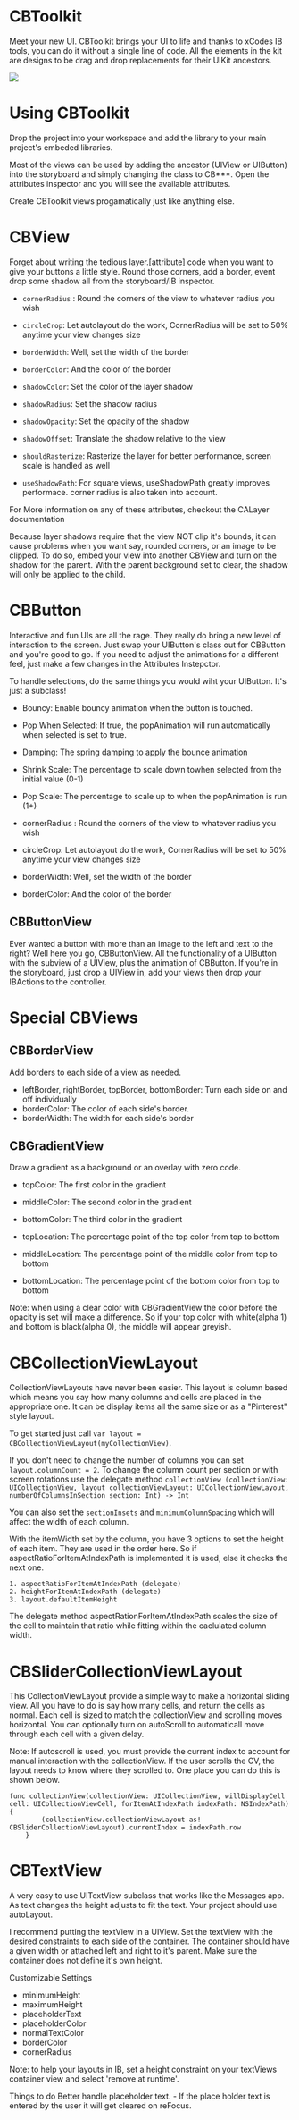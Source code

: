 CBToolkit
=========


Meet your new UI. CBToolkit brings your UI to life and thanks to xCodes IB tools, you can do it without a single line of code. All the elements in the kit are designs to be drag and drop replacements for their UIKit ancestors.

<img src="/CBToolkitVideo.gif">

<h1>Using CBToolkit</h1>
Drop the project into your workspace and add the library to your main project's embeded libraries. 

Most of the views can be used by adding the ancestor (UIView or UIButton) into the storyboard and simply changing the class to CB***. Open the attributes inspector and you will see the available attributes. 

Create CBToolkit views progamatically just like anything else. 


<h1>CBView</h1>

Forget about writing the tedious layer.[attribute] code when you want to give your buttons a little style. Round those corners, add a border, event drop some shadow all from the storyboard/IB inspector.

* `cornerRadius` : Round the corners of the view to whatever radius you wish
* `circleCrop`: Let autolayout do the work, CornerRadius will be set to 50% anytime your view changes size

* `borderWidth`: Well, set the width of the border
* `borderColor`: And the color of the border

* `shadowColor`: Set the color of the layer shadow
* `shadowRadius`: Set the shadow radius
* `shadowOpacity`: Set the opacity of the shadow 
* `shadowOffset`: Translate the shadow relative to the view
* `shouldRasterize`: Rasterize the layer for better performance, screen scale is handled as well
* `useShadowPath`: For square views, useShadowPath greatly improves performace. corner radius is also taken into account.

For More information on any of these attributes, checkout the CALayer documentation

Because layer shadows require that the view NOT clip it's bounds, it can cause problems when you want say, rounded corners, or an image to be clipped. To do so, embed your view into another CBView and turn on the shadow for the parent. With the parent background set to clear, the shadow will only be applied to the child.


<h1>CBButton</h1>

Interactive and fun UIs are all the rage. They really do bring a new level of interaction to the screen. Just swap your UIButton's class out for CBButton and you're good to go. If you need to adjust the animations for a different feel, just make a few changes in the Attributes Instepctor.

To handle selections, do the same things you would wiht your UIButton. It's just a subclass!

* Bouncy: Enable bouncy animation when the button is touched.
* Pop When Selected: If true, the popAnimation will run automatically when selected is set to true.
* Damping: The spring damping to apply the bounce animation
* Shrink Scale: The percentage to scale down towhen selected from the initial value (0-1)
* Pop Scale: The percentage to scale up to when the popAnimation is run (1+)

* cornerRadius : Round the corners of the view to whatever radius you wish
* circleCrop: Let autolayout do the work, CornerRadius will be set to 50% anytime your view changes size
* borderWidth: Well, set the width of the border
* borderColor: And the color of the border

<h2>CBButtonView</h2>

Ever wanted a button with more than an image to the left and text to the right? Well here you go, CBButtonView. All the functionality of a UIButton with the subview of a UIView, plus the animation of CBButton. If you're in the storyboard, just drop a UIView in, add your views then drop your IBActions to the controller. 





<h1>Special CBViews</h1>
<h2>CBBorderView</h2>
Add borders to each side of a view as needed. 

* leftBorder, rightBorder, topBorder, bottomBorder: Turn each side on and off individually
* borderColor: The color of each side's border.
* borderWidth: The width for each side's border

<h2>CBGradientView</h2>
Draw a gradient as a background or an overlay with zero code.

* topColor: The first color in the gradient
* middleColor: The second color in the gradient
* bottomColor: The third color in the gradient

* topLocation: The percentage point of the top color from top to bottom
* middleLocation: The percentage point of the middle color from top to bottom
* bottomLocation: The percentage point of the bottom color from top to bottom

Note: when using a clear color with CBGradientView the color before the opacity is set will make a difference. So if your top color with white(alpha 1) and bottom is black(alpha 0), the middle will appear greyish.



<h1>CBCollectionViewLayout</h1>

CollectionViewLayouts have never been easier. This layout is column based which means you say how many columns and cells are placed in the appropriate one. It can be display items all the same size or as a "Pinterest" style layout.

To get started just call `var layout = CBCollectionViewLayout(myCollectionView)`. 

If you don't need to change the number of columns you can set `layout.columnCount = 2`. To change the column count per section or with screen rotations use the delegate method `collectionView (collectionView: UICollectionView, layout collectionViewLayout: UICollectionViewLayout, numberOfColumnsInSection section: Int) -> Int`

You can also set the `sectionInsets` and `minimumColumnSpacing` which will affect the width of each column.

With the itemWidth set by the column, you have 3 options to set the height of each item. They are used in the order here. So if aspectRatioForItemAtIndexPath is implemented it is used, else it checks the next one.
    
    1. aspectRatioForItemAtIndexPath (delegate)
    2. heightForItemAtIndexPath (delegate)
    3. layout.defaultItemHeight

The delegate method aspectRationForItemAtIndexPath scales the size of the cell to maintain that ratio while fitting within the caclulated column width.


<h1>CBSliderCollectionViewLayout</h1>

This CollectionViewLayout provide a simple way to make a horizontal sliding view. All you have to do is say how many cells, and return the cells as normal. Each cell is sized to match the collectionView and scrolling moves horizontal. You can optionally turn on autoScroll to automaticall move through each cell with a given delay. 

Note: If autoscroll is used, you must provide the current index to account for manual interaction with the collectionView. If the user scrolls the CV, the layout needs to know where they scrolled to. One place you can do this is shown below.

````
func collectionView(collectionView: UICollectionView, willDisplayCell cell: UICollectionViewCell, forItemAtIndexPath indexPath: NSIndexPath) {
        (collectionView.collectionViewLayout as! CBSliderCollectionViewLayout).currentIndex = indexPath.row
    }
````


<h1>CBTextView</h1>

A very easy to use UITextView subclass that works like the Messages app. As text changes the height adjusts to fit the text. Your project should use autoLayout.

I recommend putting the textView in a UIView. Set the textView with the desired constraints to each side of the container. The container should have a given width or attached left and right to it's parent. Make sure the container does not define it's own height. 

Customizable Settings
* minimumHeight </br>
* maximumHeight </br>
* placeholderText </br>
* placeholderColor </br>
* normalTextColor </br>
* borderColor </br>
* cornerRadius

Note: to help your layouts in IB, set a height constraint on your textViews container view and select 'remove at runtime'.

Things to do
Better handle placeholder text. - If the place holder text is entered by the user it will get cleared on reFocus. 



